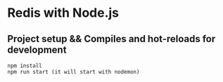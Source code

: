 # Redis with Node.js

## Project setup && Compiles and hot-reloads for development
```
npm install
npm run start (it will start with nodemon)
```
